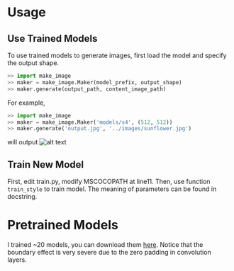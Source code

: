 # Usage 

## Use Trained Models
To use trained models to generate images, first load the model and specify the output shape.
```python
>> import make_image
>> maker = make_image.Maker(model_prefix, output_shape)
>> maker.generate(output_path, content_image_path)
```

For example,
```python
>> import make_image
>> maker = make_image.Maker('models/s4', (512, 512))
>> maker.generate('output.jpg', '../images/sunflower.jpg')
```
will output 
![alt text](https://github.com/zhaw/neural_style/blob/master/images/perceptual_result.jpg)


## Train New Model
First, edit train.py, modify MSCOCOPATH at line11. Then, use function ```train_style``` to train model. The meaning of parameters can be found in docstring.


# Pretrained Models
I trained ~20 models, you can download them [here](http://pan.baidu.com/s/1geZlH31). Notice that the boundary effect is very severe due to the zero padding in convolution layers.

